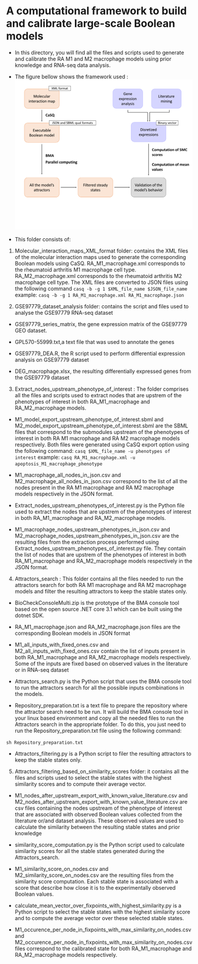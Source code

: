 # A computational framework to build and calibrate large-scale Boolean models

- In this directory, you will find all the files and scripts used to generate and calibrate the RA M1 and M2 macrophage models using prior knowledge and RNA-seq data analysis.


- The figure bellow shows the framework used :
![image](workflow.png)

- This folder consists of:

1. Molecular_interaction_maps_XML_format folder: contains the XML files of the molecular interaction maps used to generate the corresponding Boolean models using CaSQ. RA_M1_macrophage.xml corresponds to the rheumatoid arthritis M1 macrophage cell type. RA_M2_macrophage.xml corresponds to the rheumatoid arthritis M2 macrophage cell type.
The XML files are converted to JSON files using the following command `casq -b -g 1 $XML_file_name $JSON_file_name`
example: 
`casq -b -g 1 RA_M1_macrophage.xml RA_M1_macrophage.json`

2. GSE97779_dataset_analysis folder: contains the script and files used to analyse the GSE97779 RNA-seq dataset  
- GSE97779_series_matrix, the gene expression matrix of the GSE97779 GEO dataset. 

- GPL570-55999.txt,a text file that was used to annotate the genes

- GSE97779_DEA.R, the R script used to perform differential expression analysis on GSE97779 dataset

- DEG_macrophage.xlsx, the resulting differentially expressed genes from the GSE97779 dataset

3. Extract_nodes_upstream_phenotype_of_interest : The folder comprises all the files and scripts used to extract nodes that are upstrem of the phenotypes of interest in both RA_M1_macrophage and RA_M2_macrophage models. 

- M1_model_export_upstream_phenotype_of_interest.sbml and M2_model_export_upstream_phenotype_of_interest.sbml are the SBML files that correspond to the submodules upstream of the phenotypes of interest in both RA M1 macrophage and RA M2 macrophage models respectively.
Both files were generated using CaSQ export option using the following command:
`casq $XML_file_name -u phenotypes of interest`
example:
`casq RA_M1_macrophage.xml -u apoptosis_M1_macrophage_phenotype`

- M1_macrophage_all_nodes_in_json.csv and M2_macrophage_all_nodes_in_json.csv correspond to the list of all the nodes present in the RA M1 macrophage and RA M2 macrophage models respectively in the JSON format.

- Extract_nodes_upstream_phenotypes_of_interest.py is the Python file used to extract the nodes that are upstrem of the phenotypes of interest in both RA_M1_macrophage and RA_M2_macrophage models. 

- M1_macrophage_nodes_upstream_phenotypes_in_json.csv and M2_macrophage_nodes_upstream_phenotypes_in_json.csv are the resulting files from the extraction process performed using Extract_nodes_upstream_phenotypes_of_interest.py file. They contain the list of nodes that are upstrem of the phenotypes of interest in both RA_M1_macrophage and RA_M2_macrophage models respectively in the JSON format.

4. Attractors_search : This folder contains all the files needed to run the attractors search for both RA M1 macrophage and RA M2 macrophage models and filter the resulting attractors to keep the stable states only.

- BioCheckConsoleMulti.zip is the prototype of the BMA console tool based on the open source .NET core 3.1 which can be built using the dotnet SDK.

- RA_M1_macrophage.json and RA_M2_macrophage.json files are the corresponding Boolean models in JSON format

- M1_all_inputs_with_fixed_ones.csv and M2_all_inputs_with_fixed_ones.csv contain the list of inputs present in both RA_M1_macrophage and RA_M2_macrophage models respectively. Some of the inputs are fixed based on observed values in the literature or in RNA-seq dataset

- Attractors_search.py is the Python script that uses the BMA console tool to run the attractors search for all the possible inputs combinations in the models.  

- Repository_preparation.txt is a text file to prepare the repository where the attractor search need to be run. It will build the BMA console tool in your linux based environment and copy all the needed files to run the Attractors search in the appropriate folder.
To do this, you just need to run the Repository_preparation.txt file using the following command:

`sh Repository_preparation.txt`
- Attractors_filtering.py is a Python script to filer the resulting attractors to keep the stable states only.

5. Attractors_filtering_based_on_similarity_scores folder: it contains all the files and scripts used to select the stable states with the highest similarity scores and to compute their average vector.

- M1_nodes_after_upstream_export_with_known_value_literature.csv and M2_nodes_after_upstream_export_with_known_value_literature.csv are csv files containing the nodes upstream of the phenotype of interest that are associated with observed Boolean values collected from the literature or/and dataset analysis. These observed values are used to calculate the similarity between the resulting stable states and prior knowledge

- similarity_score_computation.py is the Python script used to calculate similarity scores for all the stable states generated during the Attractors_search. 

- M1_similarity_score_on_nodes.csv and M2_similarity_score_on_nodes.csv are the resulting files from the similarity score computation. Each stable state is associated with a score that describe how close it is to the experimentally observed Boolean values.

- calculate_mean_vector_over_fixpoints_with_highest_similarity.py is a Python script to select the stable states with the highest similarity score and to compute the average vector over these selected stable states.

- M1_occurence_per_node_in_fixpoints_with_max_similarity_on_nodes.csv and M2_occurence_per_node_in_fixpoints_with_max_similarity_on_nodes.csv files correspond to the calibrated state for both RA_M1_macrophage and RA_M2_macrophage models respectively.


















